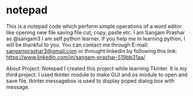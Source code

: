 # notepad
This is a notepad code which perform simple operations of a word editor like opening new file saving file cut, copy, paste etc.
I am Sangam Prashar as @sangam3
I am self python learner. If you help me in learning python, I will be thankful to you.
You can contact me through E-mail: sangamprashar3@gmail.com or throught linkedin by following this link: https://www.linkedin.com/in/sangam-prashar-519bb31aa/

About Project: Notepad
I created this project while learning Tkinter. It is my third project.
I used tkinter module to make GUI and os module to open and save file. tkinter.messagebox is used to display poped dialog box with message.
